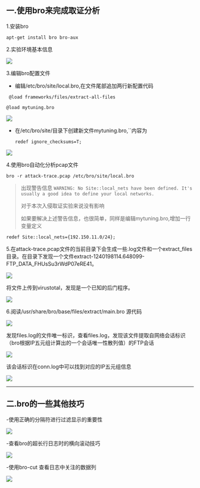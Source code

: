 ## 一.使用bro来完成取证分析 ##

1.安装bro

`apt-get install bro bro-aux`

2.实验环境基本信息


![](https://github.com/canyousee/ahelloworld/raw/master/bro_image/1.png)


3.编辑bro配置文件
  
  
- 编辑/etc/bro/site/local.bro,在文件尾部追加两行新配置代码

 ` @load frameworks/files/extract-all-files`

  `@load mytuning.bro`

![](https://github.com/canyousee/ahelloworld/raw/master/bro_image/2.png)

- 在/etc/bro/site/目录下创建新文件mytuning.bro,``内容为

  `redef ignore_checksums=T;`

![](https://github.com/canyousee/ahelloworld/raw/master/bro_image/1.2.png)

4.使用bro自动化分析pcap文件

  `bro -r attack-trace.pcap /etc/bro/site/local.bro`
 
> 出现警告信息
> `WARNING: No Site::local_nets have been defined. It's usually a good idea to define your local networks.`
> 
> 对于本次入侵取证实验来说没有影响
> 
> 如果要解决上述警告信息，也很简单，同样是编辑mytuning.bro,增加一行变量定义 
> 
`redef Site::local_nets={192.150.11.0/24};`

5.在attack-trace.pcap文件的当前目录下会生成一些.log文件和一个extract_files目录。在目录下发现一个文件extract-1240198114.648099-FTP_DATA_FHUsSu3rWdP07eRE41。

![](https://github.com/canyousee/ahelloworld/raw/master/bro_image/6.png)

将文件上传到virustotal，发现是一个已知的后门程序。

![](https://github.com/canyousee/ahelloworld/raw/master/bro_image/4.png)

6.阅读/usr/share/bro/base/files/extract/main.bro 源代码

![](https://github.com/canyousee/ahelloworld/raw/master/bro_image/8.png)


发现files.log的文件唯一标识，查看files.log，发现该文件提取自网络会话标识（bro根据IP五元组计算出的一个会话唯一性散列值）的FTP会话


![](https://github.com/canyousee/ahelloworld/raw/master/bro_image/3.png)

该会话标识在conn.log中可以找到对应的IP五元组信息

![](https://github.com/canyousee/ahelloworld/raw/master/bro_image/5.png)


---
## 二.bro的一些其他技巧 ##

-使用正确的分隔符进行过滤显示的重要性
  
![](https://github.com/canyousee/ahelloworld/raw/master/bro_image/10.png)


-查看bro的超长行日志时的横向滚动技巧

![](https://github.com/canyousee/ahelloworld/raw/master/bro_image/11.png)


-使用bro-cut 查看日志中关注的数据列


![](https://github.com/canyousee/ahelloworld/raw/master/bro_image/12.png)



